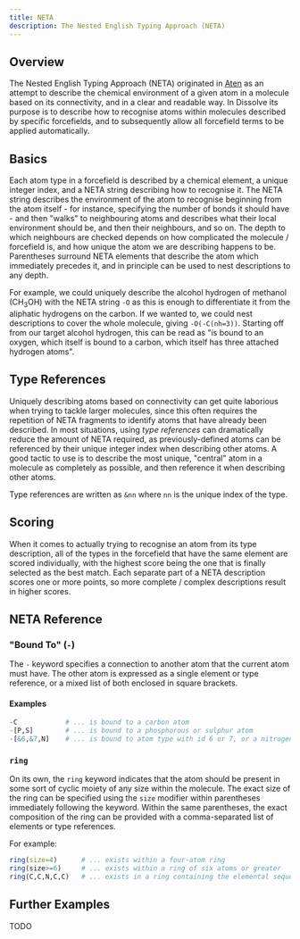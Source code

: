 ```yaml
---
title: NETA
description: The Nested English Typing Approach (NETA)
---
```


## Overview

The Nested English Typing Approach (NETA) originated in [Aten](https://www.projectaten.com/aten) as an attempt to describe the chemical environment of a given atom in a molecule based on its connectivity, and in a clear and readable way. In Dissolve its purpose is to describe how to recognise atoms within molecules described by specific forcefields, and to subsequently allow all forcefield terms to be applied automatically.

## Basics

Each atom type in a forcefield is described by a chemical element, a unique integer index, and a NETA string describing how to recognise it. The NETA string describes the environment of the atom to recognise beginning from the atom itself - for instance, specifying the number of bonds it should have - and then "walks" to neighbouring atoms and describes what their local environment should be, and then their neighbours, and so on. The depth to which neighbours are checked depends on how complicated the molecule / forcefield is, and how unique the atom we are describing happens to be. Parentheses surround NETA elements that describe the atom which immediately precedes it, and in principle can be used to nest descriptions to any depth.

For example, we could uniquely describe the alcohol hydrogen of methanol (CH<sub>3</sub>OH) with the NETA string `-O` as this is enough to differentiate it from the aliphatic hydrogens on the carbon. If we wanted to, we could nest descriptions to cover the whole molecule, giving `-O(-C(nh=3))`. Starting off from our target alcohol hydrogen, this can be read as "is bound to an oxygen, which itself is bound to a carbon, which itself has three attached hydrogen atoms".

## Type References

Uniquely describing atoms based on connectivity can get quite laborious when trying to tackle larger molecules, since this often requires the repetition of NETA fragments to identify atoms that have already been described. In most situations, using _type references_ can dramatically reduce the amount of NETA required, as previously-defined atoms can be referenced by their unique integer index when describing other atoms. A good tactic to use is to describe the most unique, "central" atom in a molecule as completely as possible, and then reference it when describing other atoms.

Type references are written as `&nn` where `nn` is the unique index of the type.

## Scoring

When it comes to actually trying to recognise an atom from its type description, all of the types in the forcefield that have the same element are scored individually, with the highest score being the one that is finally selected as the best match. Each separate part of a NETA description scores one or more points, so more complete / complex descriptions result in higher scores.

## NETA Reference

### "Bound To" (`-`)

The `-` keyword specifies a connection to another atom that the current atom must have. The other atom is expressed as a single element or type reference, or a mixed list of both enclosed in square brackets.


#### Examples

```r
-C            # ... is bound to a carbon atom
-[P,S]        # ... is bound to a phosphorous or sulphur atom
-[&6,&7,N]    # ... is bound to atom type with id 6 or 7, or a nitrogen
```

### `ring`

On its own, the `ring` keyword indicates that the atom should be present in some sort of cyclic moiety of any size within the molecule. The exact size of the ring can be specified using the `size` modifier within parentheses immediately following the keyword. Within the same parentheses, the exact composition of the ring can be provided with a comma-separated list of elements or type references.

For example:

```r
ring(size=4)      # ... exists within a four-atom ring
ring(size>=6)     # ... exists within a ring of six atoms or greater
ring(C,C,N,C,C)   # ... exists in a ring containing the elemental sequence `C`, `C`, `N`, `C`, `C`
```

## Further Examples

TODO
